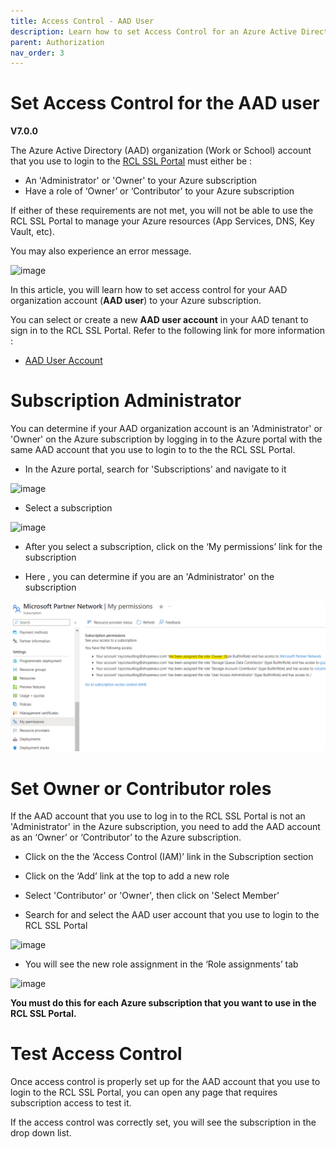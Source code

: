 ```yaml
---
title: Access Control - AAD User
description: Learn how to set Access Control for an Azure Active Directory Organization User for use in RCL applications
parent: Authorization
nav_order: 3
---
```


# Set Access Control for the AAD user
**V7.0.0**

The Azure Active Directory (AAD) organization (Work or School) account that you use to login to the [RCL SSL Portal](../portal/portal.md)  must either be :

- An 'Administrator' or 'Owner' to your Azure subscription
- Have a role of ‘Owner’ or ‘Contributor’ to your Azure subscription

If either of these requirements are not met, you will not be able to use the RCL SSL Portal to manage your Azure resources (App Services, DNS, Key Vault, etc).

You may also experience an error message.

![image](../images/portal/access-control-errormsg.png)

In this article, you will learn how to set access control for your AAD organization account (**AAD user**) to your Azure subscription.

You can select or create a new **AAD user account** in your AAD tenant to sign in to the RCL SSL Portal. Refer to the following link for more information :

- [AAD User Account](./aad-account)

# Subscription Administrator

You can determine if your AAD organization account is an 'Administrator' or 'Owner' on the Azure subscription by logging in to the Azure portal with the same AAD account that you use to login to to the the RCL SSL Portal.

- In the Azure portal, search for 'Subscriptions' and navigate to it

![image](../images/authorization_signin/access-control-subscriptions-search.png)

- Select a subscription

![image](../images/authorization_signin/access-control-subscription-select.png)

- After you select a subscription, click on the ‘My permissions’ link for the subscription

- Here , you can determine if you are an 'Administrator' on the subscription

![image](../images/authorization_signin/access-control-mypermissions.png)

# Set Owner or Contributor roles

If the AAD account that you use to log in to the RCL SSL Portal is not an 'Administrator' in the Azure subscription, you need to add the AAD account as an ‘Owner’ or ‘Contributor’ to the Azure subscription.

- Click on the the ‘Access Control (IAM)’ link in the Subscription section

- Click on the ‘Add’ link at the top to add a new role

- Select 'Contributor' or 'Owner', then click on 'Select Member'

- Search for and select the AAD user account that you use to login to the RCL SSL Portal

![image](../images/authorization_signin/access-control-create.png)

- You will see the new role assignment in the ‘Role assignments’ tab

![image](../images/authorization_signin/access-control-list.png)

**You must do this for each Azure subscription that you want to use in the RCL SSL Portal.**

# Test Access Control

Once access control is properly set up for the AAD account that you use to login to the RCL SSL Portal, you can open any page that requires subscription access to test it.

If the access control was correctly set, you will see the subscription in the drop down list.











